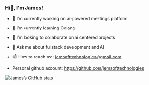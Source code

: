 ### Hi👋, I'm James!

- 🔭 I’m currently working on ai-powered meetings platform
- 🌱 I’m currently learning Golang
- 👯 I’m looking to collaborate on ai centered projects
- 💬 Ask me about fullstack development and AI
- 📫 How to reach me: jemsofttechnologies@gmail.com

- Personal github account: https://github.com/jemsofttechnologies

![James's GitHub stats](https://github-readme-stats.vercel.app/api?username=bundijames&show_icons=true&theme=radical)
